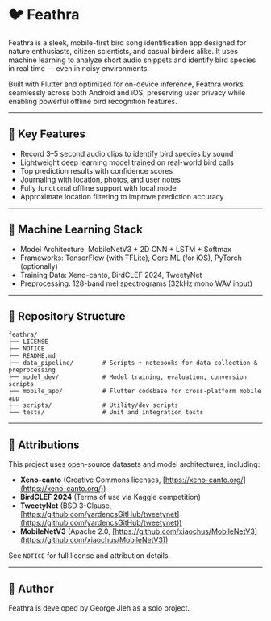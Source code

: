 # 🐦 Feathra

Feathra is a sleek, mobile-first bird song identification app designed for nature enthusiasts, citizen scientists, and casual birders alike. It uses machine learning to analyze short audio snippets and identify bird species in real time — even in noisy environments.

Built with Flutter and optimized for on-device inference, Feathra works seamlessly across both Android and iOS, preserving user privacy while enabling powerful offline bird recognition features.

---

## 📲 Key Features

- Record 3–5 second audio clips to identify bird species by sound
- Lightweight deep learning model trained on real-world bird calls
- Top prediction results with confidence scores
- Journaling with location, photos, and user notes
- Fully functional offline support with local model
- Approximate location filtering to improve prediction accuracy

---

## 🧠 Machine Learning Stack

- Model Architecture: MobileNetV3 + 2D CNN + LSTM + Softmax
- Frameworks: TensorFlow (with TFLite), Core ML (for iOS), PyTorch (optionally)
- Training Data: Xeno-canto, BirdCLEF 2024, TweetyNet
- Preprocessing: 128-band mel spectrograms (32kHz mono WAV input)

---

## 📁 Repository Structure

```plaintext
feathra/
├── LICENSE
├── NOTICE
├── README.md
├── data_pipeline/        # Scripts + notebooks for data collection & preprocessing
├── model_dev/            # Model training, evaluation, conversion scripts
├── mobile_app/           # Flutter codebase for cross-platform mobile app
├── scripts/              # Utility/dev scripts
└── tests/                # Unit and integration tests
````

---

## 📄 Attributions

This project uses open-source datasets and model architectures, including:

* **Xeno-canto** (Creative Commons licenses, [https://xeno-canto.org/](https://xeno-canto.org/))
* **BirdCLEF 2024** (Terms of use via Kaggle competition)
* **TweetyNet** (BSD 3-Clause, [https://github.com/yardencsGitHub/tweetynet](https://github.com/yardencsGitHub/tweetynet))
* **MobileNetV3** (Apache 2.0, [https://github.com/xiaochus/MobileNetV3](https://github.com/xiaochus/MobileNetV3))

See `NOTICE` for full license and attribution details.

---

## 👤 Author

Feathra is developed by George Jieh as a solo project.
